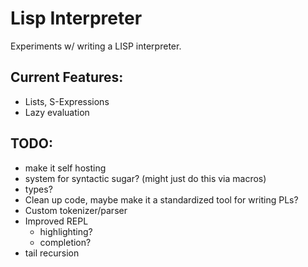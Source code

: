# Lisp Interpreter

Experiments w/ writing a LISP interpreter.

## Current Features:

- Lists, S-Expressions
- Lazy evaluation

## TODO:
- make it self hosting
- system for syntactic sugar? (might just do this via macros)
- types?
- Clean up code, maybe make it a standardized tool for writing PLs?
- Custom tokenizer/parser
- Improved REPL
  - highlighting?
  - completion?
- tail recursion
